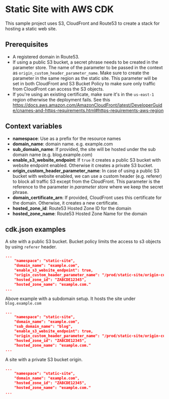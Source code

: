 # Static Site with AWS CDK
This sample project uses S3, CloudFront and Route53 to create a stack for 
hosting a static web site.

## Prerequisites
- A registered domain in Route53.
- If using a public S3 bucket, a secret phrase needs to be created in the parameter store. The name of the parameter to be passed in the context as `origin_custom_header_parameter_name`. Make sure to create the parameter in the same region as the static site. This parameter will be set in both CloudFront and S3 Bucket Policy to make sure only traffic from CloudFront can access the S3 objects.
- If you're using an existing certificate, make sure it's in the `us-east-1` region otherwise the deployment fails. See this https://docs.aws.amazon.com/AmazonCloudFront/latest/DeveloperGuide/cnames-and-https-requirements.html#https-requirements-aws-region


## Context variables
- **namespace**: Use as a prefix for the resource names
- **domain_name**: domain name. e.g. example.com
- **sub_domain_name**: If provided, the site will be hosted under the sub domain name (e.g. blog.example.com)
- **enable_s3_website_endpoint**: If `true` it creates a public S3 bucket with website endpoint enabled. Otherwise it creates a private S3 bucket.
- **origin_custom_header_parameter_name**: In case of using a public S3 bucket with website enabled, we can use a custom header (e.g. referer) to block all traffic S3 except from the CloudFront. This parameter is the reference to the parameter in *parameter store* where we keep the secret phrase.
- **domain_certificate_arn**: If provided, CloudFront uses this certificate for the domain. Otherwise, it creates a new certificate.
- **hosted_zone_id**: Route53 Hosted Zone ID for the domain
- **hosted_zone_name**: Route53 Hosted Zone Name for the domain

## cdk.json examples

A site with a public S3 bucket. Bucket policy limits the access to s3 objects by using `referer` header.
```json
...
    "namespace": "static-site",
    "domain_name": "example.com",
    "enable_s3_website_endpoint": true,
    "origin_custom_header_parameter_name": "/prod/static-site/origin-custom-header/referer",
    "hosted_zone_id": "ZABCDE12345",
    "hosted_zone_name": "example.com."
...
```
Above example with a subdomain setup. It hosts the site under `blog.example.com`
```json
...
    "namespace": "static-site",
    "domain_name": "example.com",
    "sub_domain_name": "blog",
    "enable_s3_website_endpoint": true,
    "origin_custom_header_parameter_name": "/prod/static-site/origin-custom-header/referer",
    "hosted_zone_id": "ZABCDE12345",
    "hosted_zone_name": "example.com."
...
```
A site with a private S3 bucket origin.
```json
...
    "namespace": "static-site",
    "domain_name": "example.com",
    "hosted_zone_id": "ZABCDE12345",
    "hosted_zone_name": "example.com."
...
```
